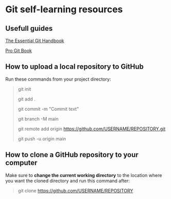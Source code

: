 # Git self-learning resources

## Usefull guides

[The Essential Git Handbook](https://www.freecodecamp.org/news/the-essential-git-handbook-a1cf77ed11b5/)

[Pro Git Book](https://git-scm.com/book/en/v2)

## How to upload a local repository to GitHub

Run these commands from your project directory:

> git init
>
> git add .
>
> git commit -m "Commit text"
>
> git branch -M main
>
> git remote add origin https://github.com/USERNAME/REPOSITORY.git
>
> git push -u origin main

## How to clone a GitHub repository to your computer

Make sure to **change the current working directory** to the location where you want the cloned directory and run this command after:

> git clone https://github.com/USERNAME/REPOSITORY